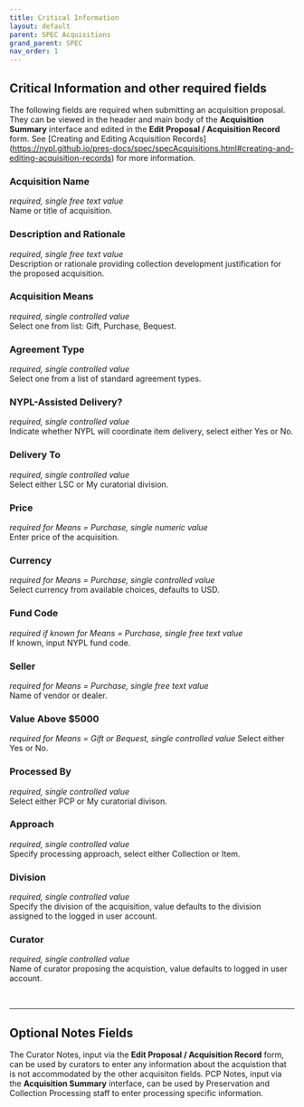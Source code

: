 ```yaml
---
title: Critical Information
layout: default
parent: SPEC Acquisitions
grand_parent: SPEC
nav_order: 1
---
```


## Critical Information and other required fields
The following fields are required when submitting an acquisition proposal. They can be viewed in the header and main body of the **Acquisition Summary** interface and edited in the **Edit Proposal / Acquisition Record** form. See [Creating and Editing Acquisition Records] (https://nypl.github.io/pres-docs/spec/specAcquisitions.html#creating-and-editing-acquisition-records) for more information.

### Acquisition Name  
*required, single free text value*  
Name or title of acquisition.


### Description and Rationale
*required, single free text value*  
Description or rationale providing collection development justification for the proposed acquisition. 

### Acquisition Means
*required, single controlled value*  
Select one from list: Gift, Purchase, Bequest.

### Agreement Type
*required, single controlled value*  
Select one from a list of standard agreement types.

### NYPL-Assisted Delivery?
*required, single controlled value*  
Indicate whether NYPL will coordinate item delivery, select either Yes or No.

### Delivery To
*required, single controlled value*  
Select either LSC or My curatorial division.

### Price
*required for Means = Purchase, single numeric value*  
Enter price of the acquisition.

### Currency
*required for Means = Purchase, single controlled value*  
Select currency from available choices, defaults to USD. 

### Fund Code
*required if known for Means = Purchase, single free text value*  
If known, input NYPL fund code.

### Seller
*required for Means = Purchase, single free text value*  
Name of vendor or dealer.

### Value Above $5000
*required for Means = Gift or Bequest, single controlled value* 
Select either Yes or No.

### Processed By
*required, single controlled value*  
Select either PCP or My curatorial divison.

### Approach
*required, single controlled value*  
Specify processing approach, select either Collection or Item.

### Division
*required, single controlled value*  
Specify the division of the acquisition, value defaults to the division assigned to the logged in user account.

### Curator
*required, single controlled value*  
Name of curator proposing the acquistion, value defaults to logged in user account. 


&nbsp;

---

## Optional Notes Fields
The Curator Notes, input via the **Edit Proposal / Acquisition Record** form, can be used by curators to enter any information about the acquistion that is not accommodated by the other acquisiton fields. PCP Notes, input via the **Acquisition Summary** interface, can be used by Preservation and Collection Processing staff to enter processing specific information. 